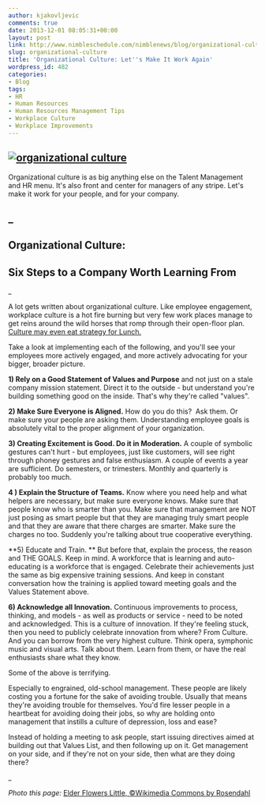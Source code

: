 ```yaml
---
author: kjakovljevic
comments: true
date: 2013-12-01 08:05:31+00:00
layout: post
link: http://www.nimbleschedule.com/nimblenews/blog/organizational-culture/
slug: organizational-culture
title: 'Organizational Culture: Let''s Make It Work Again'
wordpress_id: 482
categories:
- Blog
tags:
- HR
- Human Resources
- Human Resources Management Tips
- Workplace Culture
- Workplace Improvements
---
```


## [![organizational culture](http://www.nimbleschedule.com/wp-content/uploads/2013/12/organizational-culture-.jpg)](http://www.nimbleschedule.com/wp-content/uploads/2013/12/organizational-culture-.jpg)


Organizational culture is as big anything else on the Talent Management and HR menu. It's also front and center for managers of any stripe. Let's make it work for your people, and for your company.


## _




## Organizational Culture:




## Six Steps to a Company Worth Learning From


_

A lot gets written about organizational culture. Like employee engagement, workplace culture is a hot fire burning but very few work places manage to get reins around the wild horses that romp through their open-floor plan. [Culture may even eat strategy for Lunch.](http://www.fastcompany.com/1810674/culture-eats-strategy-lunch)

Take a look at implementing each of the following, and you'll see your employees more actively engaged, and more actively advocating for your bigger, broader picture.

**1) Rely on a Good Statement of Values and Purpose** and not just on a stale company mission statement. Direct it to the outside - but understand you're building something good on the inside. That's why they're called "values".

**2) Make Sure Everyone is Aligned.** How do you do this?  Ask them. Or make sure your people are asking them. Understanding employee goals is absolutely vital to the proper alignment of your organization.

**3) Creating Excitement is Good. Do it in Moderation.** A couple of symbolic gestures can't hurt - but employees, just like customers, will see right through phoney gestures and false enthusiasm. A couple of events a year are sufficient. Do semesters, or trimesters. Monthly and quarterly is probably too much.

**4 ) Explain the Structure of Teams.** Know where you need help and what helpers are necessary, but make sure everyone knows. Make sure that people know who is smarter than you. Make sure that management are NOT just posing as smart people but that they are managing truly smart people and that they are aware that there charges are smarter. Make sure the charges no too. Suddenly you're talking about true cooperative everything.

**5) Educate and Train. ** But before that, explain the process, the reason and THE GOALS. Keep in mind. A workforce that is learning and auto-educating is a workforce that is engaged. Celebrate their achievements just the same as big expensive training sessions. And keep in constant conversation how the training is applied toward meeting goals and the Values Statement above.

**6) Acknowledge all Innovation.** Continuous improvements to process, thinking, and models - as well as products or service - need to be noted and acknowledged. This is a culture of innovation. If they're feeling stuck, then you need to publicly celebrate innovation from where? From Culture. And you can borrow from the very highest culture. Think opera, symphonic music and visual arts. Talk about them. Learn from them, or have the real enthusiasts share what they know.

Some of the above is terrifying.

Especially to engrained, old-school management. These people are likely costing you a fortune for the sake of avoiding trouble. Usually that means they're avoiding trouble for themselves. You'd fire lesser people in a heartbeat for avoiding doing their jobs, so why are holding onto management that instills a culture of depression, loss and ease?

Instead of holding a meeting to ask people, start issuing directives aimed at building out that Values List, and then following up on it. Get management on your side, and if they're not on your side, then what are they doing there?

_

_Photo this page:_ [Elder Flowers Little, ©Wikimedia Commons by Rosendahl](http://commons.wikimedia.org/wiki/File:Elder_flowers_little.jpg)

